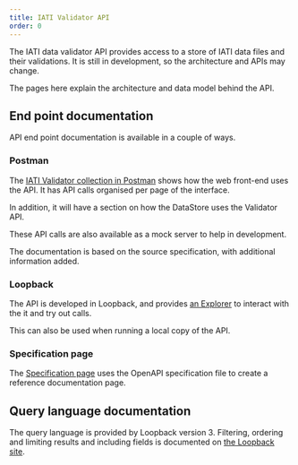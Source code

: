 ```yaml
---
title: IATI Validator API
order: 0
---
```


The IATI data validator API provides access to a store of IATI data files and their validations. It is still in development, so the architecture and APIs may change.

The pages here explain the architecture and data model behind the API.

## End point documentation

API end point documentation is available in a couple of ways.

### Postman

The [IATI Validator collection in Postman](https://api-doc.dataworkbench.io) shows how the web front-end uses the API. It has API calls organised per page of the interface.

In addition, it will have a section on how the DataStore uses the Validator API.

These API calls are also available as a mock server to help in development.

The documentation is based on the source specification, with additional information added.

### Loopback

The API is developed in Loopback, and provides [an Explorer](http://www.dataworkbench.io/explorer) to interact with the it and try out calls.

This can also be used when running a local copy of the API.

### Specification page

The [Specification page](specification.html) uses the OpenAPI specification file to create a reference documentation page.

## Query language documentation

The query language is provided by Loopback version 3. Filtering, ordering and limiting results and including fields is documented on [the Loopback site](https://loopback.io/doc/en/lb3/Querying-data.html).  
